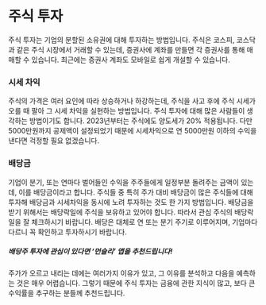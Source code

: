 # 주식 투자
주식 투자는 기업의 분할된 소유권에 대해 투자하는 방법입니다. 주식은 코스피, 코스닥과 같은 주식 시장에서 거래할 수 있는데, 증권사에 계좌를 만들면 각 증권사를 통해 매매할 수 있습니다. 최근에는 증권사 계좌도 모바일로 쉽게 개설할 수 있습니다.

### 시세 차익
주식의 가격은 여러 요인에 따라 상승하거나 하강하는데, 주식을 사고 후에 주식 시세가 오를 때 팔아 그 시세 차익을 실현하는 방법입니다. 주식 투자에 대해 많은 사람들이 생각하는 방법이기도 합니다. 2023년부터는 주식에도 양도세가 20% 적용됩니다. 다만 5000만원까지 공제액이 설정되었기 때문에 시세차익으로 연 5000만원 이하의 수익을 낸다면 걱정할 필요 없겠습니다.

### 배당금
기업이 분기, 또는 연마다 벌어들인 수익을 주주들에게 일정부분 돌려주는 금액이 있는데, 이를 배당금이라고 합니다. 주식들 중 특히 주가 대비 배당금이 많은 주식들에 대해 투자해 배당금과 시세차익을 동시에 노려 투자하는 것도 한 가지 방법입니다. 배당금을 받기 위해서는 배당락일에 주식을 보유하고 있어야 합니다. 따라서 관심 주식의 배당락일을 잘 체크하시기 바랍니다. 배당은 대체로 연 또는 분기 주기로 이루어지며, 기업마다 다르니 꼭 확인하고 투자하시기 바랍니다.

##### 배당주 투자에 관심이 있다면 ‘먼슬리’ 앱을 추천드립니다!

주가가 오르고 내리는 데에는 여러가지 이유가 있고, 그 이유를 분석하고 다음을 예측하는 것은 매우 어렵습니다. 그렇기 때문에 주식 투자는 금융에 관한 지식이 많고, 보다 큰 수익률을 추구하는 분들께 추천드립니다.
